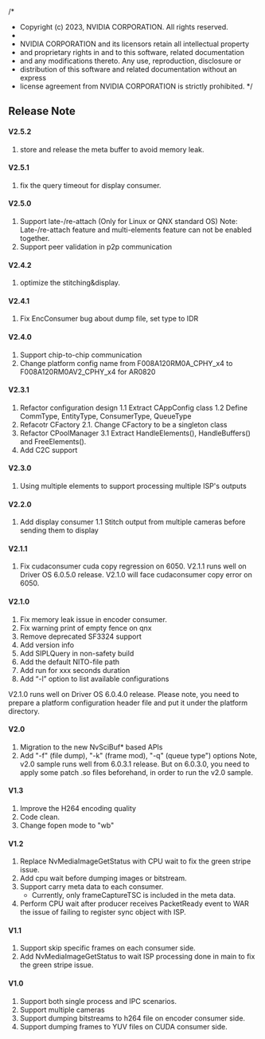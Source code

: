 /*
 * Copyright (c) 2023, NVIDIA CORPORATION.  All rights reserved.
 *
 * NVIDIA CORPORATION and its licensors retain all intellectual property
 * and proprietary rights in and to this software, related documentation
 * and any modifications thereto.  Any use, reproduction, disclosure or
 * distribution of this software and related documentation without an express
 * license agreement from NVIDIA CORPORATION is strictly prohibited.
 */

## Release Note

#### V2.5.2
1. store and release the meta buffer to avoid memory leak.

#### V2.5.1
1. fix the query timeout for display consumer.

#### V2.5.0
1. Support late-/re-attach (Only for Linux or QNX standard OS)
Note: Late-/re-attach feature and multi-elements feature can not be enabled together.
2. Support peer validation in p2p communication

#### V2.4.2
1. optimize the stitching&display.

#### V2.4.1
1. Fix EncConsumer bug about dump file, set type to IDR

#### V2.4.0
1. Support chip-to-chip communication
2. Change platform config name from F008A120RM0A_CPHY_x4 to F008A120RM0AV2_CPHY_x4 for AR0820

#### V2.3.1
1. Refactor configuration design
   1.1 Extract CAppConfig class
   1.2 Define CommType, EntityType, ConsumerType, QueueType
2. Refacotr CFactory
   2.1. Change CFactory to be a singleton class
3. Refactor CPoolManager
   3.1 Extract HandleElements(), HandleBuffers() and FreeElements().
4. Add C2C support

#### V2.3.0
1. Using multiple elements to support processing multiple ISP's outputs

#### V2.2.0
1. Add display consumer
   1.1 Stitch output from multiple cameras before sending them to display

#### V2.1.1
1. Fix cudaconsumer cuda copy regression on 6050.
V2.1.1 runs well on Driver OS 6.0.5.0 release. V2.1.0 will face cudaconsumer copy error on 6050.

#### V2.1.0
1. Fix memory leak issue in encoder consumer.
2. Fix warning print of empty fence on qnx
3. Remove deprecated SF3324 support
4. Add version info
5. Add SIPLQuery in non-safety build
6. Add the default NITO-file path
7. Add run for xxx seconds duration
8. Add “-l” option to list available configurations

V2.1.0 runs well on Driver OS 6.0.4.0 release.
Please note, you need to prepare a platform configuration header file and put it under the platform directory.

#### V2.0
1. Migration to the new NvSciBuf* based APIs
2. Add "-f" (file dump), "-k" (frame mod), "-q" (queue type") options
Note,
v2.0 sample runs well from 6.0.3.1 release.
But on 6.0.3.0, you need to apply some patch .so files beforehand, in order to run the v2.0 sample.

#### V1.3
1. Improve the H264 encoding quality
2. Code clean.
3. Change fopen mode to "wb"

#### V1.2
1. Replace NvMediaImageGetStatus with CPU wait to fix the green stripe issue.
2. Add cpu wait before dumping images or bitstream.
3. Support carry meta data to each consumer.
   - Currently, only frameCaptureTSC is included in the meta data.
4. Perform CPU wait after producer receives PacketReady event to WAR the issue of failing to register sync object with ISP.

#### V1.1
1. Support skip specific frames on each consumer side.
2. Add NvMediaImageGetStatus to wait ISP processing done in main to fix the green stripe issue.

#### V1.0
1. Support both single process and IPC scenarios.
2. Support multiple cameras
3. Support dumping bitstreams to h264 file on encoder consumer side.
4. Support dumping frames to YUV files on CUDA consumer side.
